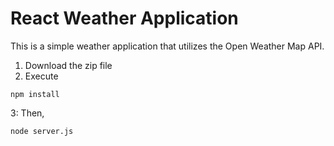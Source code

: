 # React Weather Application

This is a simple weather application that utilizes the Open Weather Map API. 

1. Download the zip file
2. Execute
```
npm install 
```
3: Then,
```
node server.js
```
